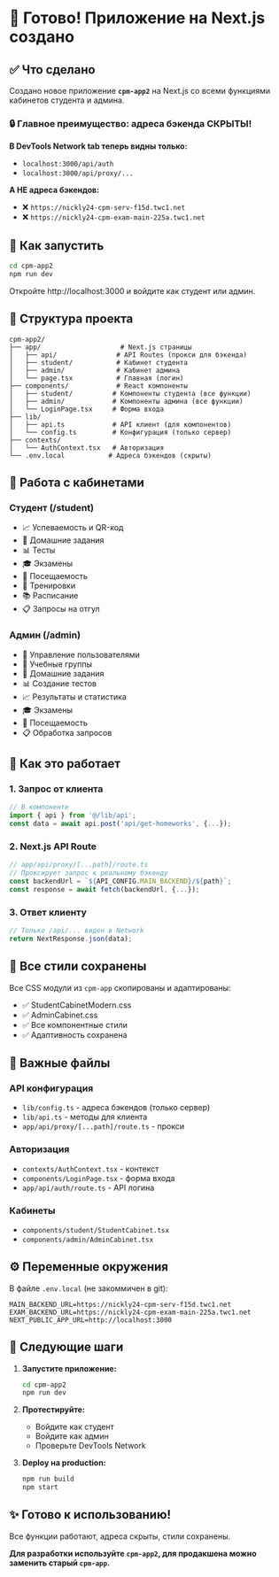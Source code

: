# 🎉 Готово! Приложение на Next.js создано

## ✅ Что сделано

Создано новое приложение **`cpm-app2`** на Next.js со всеми функциями кабинетов студента и админа. 

### 🔒 Главное преимущество: адреса бэкенда СКРЫТЫ!

**В DevTools Network tab теперь видны только:**
- `localhost:3000/api/auth`
- `localhost:3000/api/proxy/...`

**А НЕ адреса бэкендов:**
- ❌ `https://nickly24-cpm-serv-f15d.twc1.net`
- ❌ `https://nickly24-cpm-exam-main-225a.twc1.net`

## 🚀 Как запустить

```bash
cd cpm-app2
npm run dev
```

Откройте http://localhost:3000 и войдите как студент или админ.

## 📁 Структура проекта

```
cpm-app2/
├── app/                    # Next.js страницы
│   ├── api/               # API Routes (прокси для бэкенда)
│   ├── student/           # Кабинет студента
│   ├── admin/             # Кабинет админа
│   └── page.tsx           # Главная (логин)
├── components/            # React компоненты
│   ├── student/          # Компоненты студента (все функции)
│   ├── admin/            # Компоненты админа (все функции)
│   └── LoginPage.tsx     # Форма входа
├── lib/
│   ├── api.ts            # API клиент (для компонентов)
│   └── config.ts         # Конфигурация (только сервер)
├── contexts/
│   └── AuthContext.tsx   # Авторизация
└── .env.local           # Адреса бэкендов (скрыты)
```

## 🎯 Работа с кабинетами

### Студент (/student)
- 📈 Успеваемость и QR-код
- 📝 Домашние задания
- 📊 Тесты
- 🎓 Экзамены
- 📅 Посещаемость
- 🧠 Тренировки
- 📚 Расписание
- 📋 Запросы на отгул

### Админ (/admin)
- 👥 Управление пользователями
- 🏫 Учебные группы
- 📝 Домашние задания
- 📊 Создание тестов
- 📈 Результаты и статистика
- 🎓 Экзамены
- 📅 Посещаемость
- 📋 Обработка запросов

## 🔧 Как это работает

### 1. Запрос от клиента
```javascript
// В компоненте
import { api } from '@/lib/api';
const data = await api.post('api/get-homeworks', {...});
```

### 2. Next.js API Route
```typescript
// app/api/proxy/[...path]/route.ts
// Проксирует запрос к реальному бэкенду
const backendUrl = `${API_CONFIG.MAIN_BACKEND}/${path}`;
const response = await fetch(backendUrl, {...});
```

### 3. Ответ клиенту
```javascript
// Только /api/... виден в Network
return NextResponse.json(data);
```

## 🎨 Все стили сохранены

Все CSS модули из `cpm-app` скопированы и адаптированы:
- ✅ StudentCabinetModern.css
- ✅ AdminCabinet.css
- ✅ Все компонентные стили
- ✅ Адаптивность сохранена

## 📝 Важные файлы

### API конфигурация
- `lib/config.ts` - адреса бэкендов (только сервер)
- `lib/api.ts` - методы для клиента
- `app/api/proxy/[...path]/route.ts` - прокси

### Авторизация
- `contexts/AuthContext.tsx` - контекст
- `components/LoginPage.tsx` - форма входа
- `app/api/auth/route.ts` - API логина

### Кабинеты
- `components/student/StudentCabinet.tsx`
- `components/admin/AdminCabinet.tsx`

## ⚙️ Переменные окружения

В файле `.env.local` (не закоммичен в git):

```env
MAIN_BACKEND_URL=https://nickly24-cpm-serv-f15d.twc1.net
EXAM_BACKEND_URL=https://nickly24-cpm-exam-main-225a.twc1.net
NEXT_PUBLIC_APP_URL=http://localhost:3000
```

## 🎯 Следующие шаги

1. **Запустите приложение:**
   ```bash
   cd cpm-app2
   npm run dev
   ```

2. **Протестируйте:**
   - Войдите как студент
   - Войдите как админ
   - Проверьте DevTools Network

3. **Deploy на production:**
   ```bash
   npm run build
   npm start
   ```

## ✨ Готово к использованию!

Все функции работают, адреса скрыты, стили сохранены.

**Для разработки используйте `cpm-app2`, для продакшена можно заменить старый `cpm-app`.**

